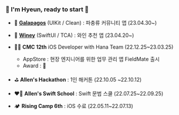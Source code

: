 ### 💫 I'm Hyeun, ready to start 
* 🦎 [**Galapagos**](https://github.com/BusyModernPeople/Galapagos-iOS) (UIKit / Clean) : 파충류 커뮤니티 앱 (23.04.30~)
* 🍷 [**Winey**](https://github.com/AdultOfNineteen/WINEY-iOS) (SwiftUI / TCA) : 와인 추천 앱 (23.04.20~)
* 👩‍💻 **CMC 12th** iOS Developer with Hana Team (22.12.25~23.03.25)
  * AppStore : 현장 엔지니어를 위한 업무 관리 앱 FieldMate 출시
  * Award : 🥉
* ⛳️ **Allen's Hackathon** : 1인 해커톤 (22.10.05 ~22.10.12)

* ❤️‍🔥 **Allen's Swift School** : Swift 문법 스쿨 (22.07.25~22.09.25)


* 🏕️ **Rising Camp 6th** : iOS 수료 (22.05.11~22.07.13)
